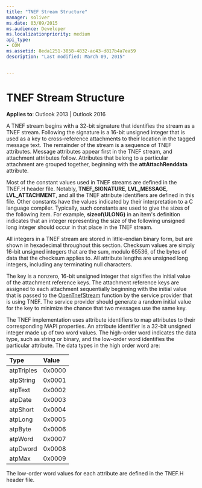 ```yaml
---
title: "TNEF Stream Structure"
manager: soliver
ms.date: 03/09/2015
ms.audience: Developer
ms.localizationpriority: medium
api_type:
- COM
ms.assetid: 8eda1251-3858-4832-ac43-d817b4a7ea59
description: "Last modified: March 09, 2015"
 
 
---
```


# TNEF Stream Structure

  
  
**Applies to**: Outlook 2013 | Outlook 2016 
  
A TNEF stream begins with a 32-bit signature that identifies the stream as a TNEF stream. Following the signature is a 16-bit unsigned integer that is used as a key to cross-reference attachments to their location in the tagged message text. The remainder of the stream is a sequence of TNEF attributes. Message attributes appear first in the TNEF stream, and attachment attributes follow. Attributes that belong to a particular attachment are grouped together, beginning with the **attAttachRenddata** attribute. 
  
Most of the constant values used in TNEF streams are defined in the TNEF.H header file. Notably, **TNEF_SIGNATURE**, **LVL_MESSAGE**, **LVL_ATTACHMENT**, and all the TNEF attribute identifiers are defined in this file. Other constants have the values indicated by their interpretation to a C language compiler. Typically, such constants are used to give the sizes of the following item. For example, **sizeof(ULONG)** in an item's definition indicates that an integer representing the size of the following unsigned long integer should occur in that place in the TNEF stream. 
  
All integers in a TNEF stream are stored in little-endian binary form, but are shown in hexadecimal throughout this section. Checksum values are simply 16-bit unsigned integers that are the sum, modulo 65536, of the bytes of data that the checksum applies to. All attribute lengths are unsigned long integers, including any terminating null characters.
  
The key is a nonzero, 16-bit unsigned integer that signifies the initial value of the attachment reference keys. The attachment reference keys are assigned to each attachment sequentially beginning with the initial value that is passed to the [OpenTnefStream](opentnefstream.md) function by the service provider that is using TNEF. The service provider should generate a random initial value for the key to minimize the chance that two messages use the same key. 
  
The TNEF implementation uses attribute identifiers to map attributes to their corresponding MAPI properties. An attribute identifier is a 32-bit unsigned integer made up of two word values. The high-order word indicates the data type, such as string or binary, and the low-order word identifies the particular attribute. The data types in the high order word are:
  
|**Type**|**Value**|
|:-----|:-----|
|atpTriples  <br/> |0x0000  <br/> |
|atpString  <br/> |0x0001  <br/> |
|atpText  <br/> |0x0002  <br/> |
|atpDate  <br/> |0x0003  <br/> |
|atpShort  <br/> |0x0004  <br/> |
|atpLong  <br/> |0x0005  <br/> |
|atpByte  <br/> |0x0006  <br/> |
|atpWord  <br/> |0x0007  <br/> |
|atpDword  <br/> |0x0008  <br/> |
|atpMax  <br/> |0x0009  <br/> |
   
The low-order word values for each attribute are defined in the TNEF.H header file.
  

